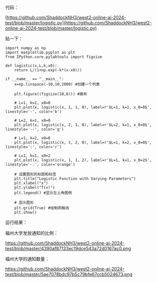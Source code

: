代码：

[https://github.com/ShaddockNH3/west2-online-ai-2024-test/blob/master/logistic.py](https://github.com/ShaddockNH3/west2-online-ai-2024-test/blob/master/logistic.py)

贴一下：

```
import numpy as np
import matplotlib.pyplot as plt
from IPython.core.pylabtools import figsize

def logistic(x,L,k,x0):
    return L/(1+np.exp(-k*(x-x0)))

if __name__ == "__main__":
    x=np.linspace(-10,10,2000) #创建一个列表

    plt.figure((figsize(10,6))) #画布

    # L=1, k=1, x0=0
    plt.plot(x, logistic(x, 1, 1, 0), label=r'$L=1, k=1, x_0=0$', linestyle='-', color='b')

    # L=2, k=1, x0=0
    plt.plot(x, logistic(x, 2, 1, 0), label=r'$L=2, k=1, x_0=0$', linestyle='--', color='g')

    # L=1, k=2, x0=0
    plt.plot(x, logistic(x, 1, 2, 0), label=r'$L=1, k=2, x_0=0$', linestyle=':', color='r')

    # L=1, k=1, x0=2
    plt.plot(x, logistic(x, 1, 1, 2), label=r'$L=1, k=1, x_0=2$', linestyle='-.', color='orange')

    # 设置图形的标题和标签
    plt.title("Logistic Function with Varying Parameters")
    plt.xlabel("x")
    plt.ylabel("f(x)")
    plt.legend() #显示左上角图例

    # 显示图形
    plt.grid(True) #绘制网格线
    plt.show()
```

运行结果：

福州大学发放通知的比例：

https://github.com/ShaddockNH3/west2-online-ai-2024-test/blob/master/4390af87133ec19dce543a72d0167ac0.png

福州大学的通知数量：

https://github.com/ShaddockNH3/west2-online-ai-2024-test/blob/master/5ae7078bdc97b5c79bfe67ccb5024673.png
